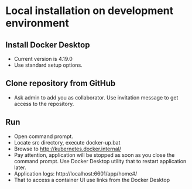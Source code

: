 # Local installation on development environment

## Install Docker Desktop
- Current version is 4.19.0
- Use standard setup options.


## Clone repository from GitHub
- Ask admin to add you as collaborator. Use invitation message to get access to the repository.

## Run
- Open command prompt.
- Locate src directory, execute docker-up.bat
- Browse to http://kubernetes.docker.internal/
- Pay attention, application will be stopped as soon as you close the command prompt. Use Docker Desktop utility that to restart application later.
- Application logs: http://localhost:6601/app/home#/
- That to access a container UI use links from the Docker Desktop
